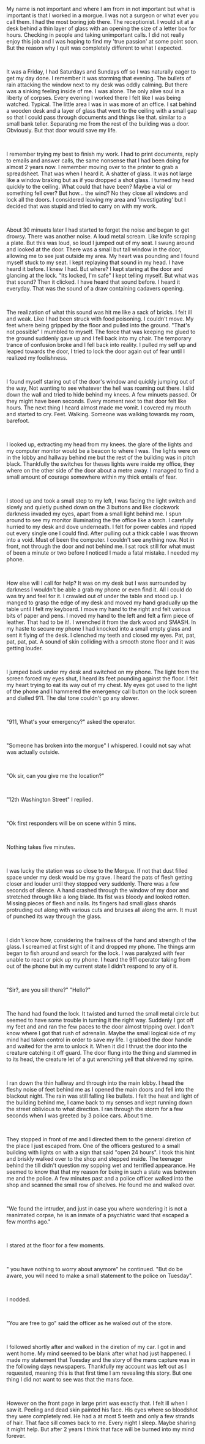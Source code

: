 My name is not important and  where I am from in not important but what is important is that I worked in a morgue. I was not a surgeon or what ever you call them. I had the most boring job there. The receptionist. I would sit at a desk behind a thin layer of glass with an opening the size of a letter box for hours. Checking in people and taking unimportant calls. I did not really enjoy this job and I was hoping to find my 'true passion' at some point soon. But the reason why I quit was completely different to what I expected.

&#x200B;

It was a Friday, I had Saturdays and Sundays off so I was naturally eager to get my day done. I remember it was storming that evening. The bullets of rain attacking the window next to my desk was oddly calming. But there was a sinking feeling inside of me.  I was alone. The only alive soul in a liberty of corpses. Every evening I worked there I felt like I was being watched. Typical. The little area I was in was more of an office. I sat behind a wooden desk and a layer of glass that went to the ceiling with a small gap so that I could pass through documents and things like that. similar to a small bank teller. Separating me from the rest of the building was a door. Obviously. But that door would save my life.

&#x200B;

I remember trying my best to finish my work. I had to print documents, reply to emails and answer calls, the same nonsense that I had been doing for almost 2 years now. I remember moving over to the printer to grab a spreadsheet. That was when I heard it. A shatter of glass. It was not large like a window braking but as if you dropped a shot glass. I turned my head quickly to the ceiling. What could that have been? Maybe a vial or something fell over? But how... the wind? No they close all windows and lock all the doors. I considered leaving my area and 'investigating' but I decided that was stupid and tried to carry on with my work.

&#x200B;

About 30 minuets later I had started to forget the noise and began to get drowsy. There was another noise. A loud metal scream. Like knife scraping a plate. But this was loud, so loud I jumped out of my seat. I swung around and looked at the door. There was a small but tall window in the door, allowing me to see just outside my area. My heart was pounding and I found myself stuck to my seat. I kept replaying that sound in my head. I have heard it before. I knew I had. But where? I kept staring at the door and glancing at the lock. "Its locked, I'm safe" I kept telling myself. But what was that sound? Then it clicked. I have heard that sound before. I heard it everyday. That was the sound of a draw containing cadavers opening.

&#x200B;

The realization of what this sound was hit me like a sack of bricks. I felt ill and weak. Like I had been struck with food poisoning. I couldn't move. My feet where being gripped by the floor and pulled into the ground. "That's not possible" I mumbled to myself. The force that was keeping me glued to the ground suddenly gave up and I fell back into my chair. The temporary trance of confusion broke and I fell back into reality. I pulled my self up and leaped towards the door, I tried to lock the door again out of fear until I realized my foolishness.

&#x200B;

 I found myself staring out of the door's window and quickly jumping out of the way, Not wanting to see whatever the hell was roaming out there. I slid down the wall and tried to hide behind my knees. A few minuets passed. Or they might have been seconds. Every moment next to that door felt like hours. The next thing I heard almost made me vomit. I covered my mouth and started to cry. Feet. Walking. Someone was walking towards my room, barefoot.

&#x200B;

I looked up, extracting my head from my knees. the glare of the lights and my computer monitor would be a beacon to where I was. The lights were on in the lobby and hallway behind me but the rest of the building was in pitch black. Thankfully the switches for theses lights were inside my office, they where on the other side of the door about a metre away. I managed to find a small amount of courage somewhere within my thick entails of fear.

&#x200B;

 I stood up and took a small step to my left, I was facing the light switch and slowly and quietly pushed down on the 3 buttons and like clockwork darkness invaded my eyes, apart from a small light behind me. I spun around to see my monitor illuminating the the office like a torch. I carefully hurried to my desk and dove underneath. I felt for power cables and ripped out every single one I could find. After pulling out a thick cable I was thrown into a void. Must of been the computer. I couldn't see anything now. Not in front, not through the door and not behind me. I sat rock still for what must of been a minute or two before I noticed I made a fatal mistake. I needed my phone.

&#x200B;

How else will I call for help? It was on my desk but I was surrounded by darkness I wouldn't be able a grab my phone or even find it. All I could do was try and feel for it. I crawled out of under the table and stood up. I manged to grasp the edge of my desk and moved my hand gradually up the table until I felt my keyboard. I move my hand to the right and felt various bits of paper and pens. I moved my hand to the left and felt a firm piece of leather. That had to be it!. I wrenched it from the dark wood and SMASH. In my haste to secure my phone I had knocked into a small empty glass and sent it flying of the desk. I clenched my teeth and closed my eyes. Pat, pat, pat, pat, pat. A sound of skin colliding with a smooth stone floor and it was getting louder.

&#x200B;

I jumped back under my desk and switched on my phone. The light from the screen forced my eyes shut, I heard its feet pounding against the floor. I felt my heart trying to eat its way out of my chest. My eyes got used to the light of the phone and I hammered the emergency call button on the lock screen and dialled 911. The dial tone couldn't go any slower.

&#x200B;

"911, What's your emergency?" asked the operator.

&#x200B;

"Someone has broken into the morgue" I whispered. I could not say what was actually outside.

&#x200B;

"Ok sir, can you give me the location?"

&#x200B;

"12th Washington Street" I replied.

&#x200B;

"Ok first responders will be on scene within 5 mins.

&#x200B;

Nothing takes five minutes.

&#x200B;

I was lucky the station was so close to the Morgue. If not that dust filled space under my desk would be my grave. I heard the pats of flesh getting closer and louder until they stopped very suddenly. There was a few seconds of silence. A hand crashed through the window of my door and stretched through like a long blade. Its fist was bloody and looked rotten. Missing pieces of flesh and nails. Its fingers had small glass shards protruding out along with various cuts and bruises all along the arm. It must of punched its way through the glass.

&#x200B;

I didn't know how, considering the frailness of the hand and strength of the glass. I screamed at first sight of it and dropped my phone. The things arm began to fish around and search for the lock. I was paralyzed with fear unable to react or pick up my phone. I heard the 911 operator taking from out of the phone but in my current state I didn't respond to any of it.

&#x200B;

"Sir?, are you sill there?" "Hello?"

&#x200B;

The hand had found the lock. It twisted and turned the small metal circle but seemed to have some trouble in turning it the right way. Suddenly I got off my feet and and ran the few paces to the door almost tripping over. I don't know where I got that rush of adrenalin. Maybe the small logical side of my mind had taken control in order to save my life. I grabbed the door handle and waited for the arm to unlock it. When it did I thrust the door into the creature catching it off guard. The door flung into the thing and slammed in to its head, the creature let of a gut wrenching yell that shivered my spine.

&#x200B;

I ran down the thin hallway and through into the main lobby. I head the fleshy noise of feet behind me as I opened the main doors and fell into the blackout night. The rain was still falling like bullets. I felt the heat and light of the building behind me, I came back to my senses and kept running down the street oblivious to what direction. I ran through the storm for a few seconds when I was greeted by 3 police cars. About time.

&#x200B;

They stopped  in front of me and I directed them to the general diretion of the place I just escaped from. One of the officers gestured to a small building with lights on with a sign that said "open 24 hours". I took this hint and briskly walked over to the shop and stepped inside. The teenager behind the till didn't question my sopping wet and terrified appearance. He seemed to know that that my reason for being in such a state was between me and the police. A few minutes past and a police officer walked into the shop and scanned the small row of shelves. He found me and walked over.

&#x200B;

"We found the intruder, and just in case you where wondering it is not a reanimated corpse, he is an inmate of a psychiatric ward that escaped a few months ago."

&#x200B;

I stared at the floor for a few moments.

&#x200B;

" you have nothing to worry about anymore" he continued. "But do be aware, you will need to make a small statement to the police on Tuesday".

&#x200B;

I nodded.

&#x200B;

"You are free to go" said the officer as he walked out of the store.

&#x200B;

I followed shortly after and walked in the diretion of my car. I got in and went home. My mind seemed to be blank after what had just happened. I made my statement that Tuesday and the story of the mans capture was in the following days newspapers. Thankfully my account was left out as I requested, meaning this is that first time I am revealing this story. But one thing I did not want to see was that the mans face.

&#x200B;

 However on the front page in large print was exactly that. I felt ill when I saw it. Peeling and dead skin painted his face. His eyes where so bloodshot they were completely red. He had a at most 5 teeth and only a few strands of hair. That face sill comes back to me. Every night I sleep. Maybe sharing it might help. But after 2 years I think that face will be burned into my mind forever.